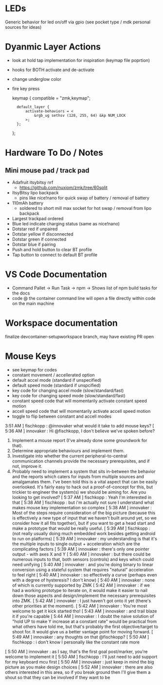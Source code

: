 # LEDs

Generic behavior for led on/off via gpio (see pocket type / mdk personal sources for ideas)

# Dyanmic Layer Actions

- look at hold tap implementation for inspiration (keymap file poprtion)

- hooks for BOTH activate and de-activate

- change underglow color
- fire key press

	keymap {
		compatible = "zmk,keymap";

		default_layer {
			activate-behaviors = <
	            &rgb_ug sethsv (128, 255, 64) &kp NUM_LOCK
			>;
		};
	};

# Hardware To Do / Notes

## Mini mouse pad / track pad

- Adafruit itsybitsy nrf
	- https://github.com/nuxiom/zmk/tree/60split
- ItsyBitsy lipo backpack
	- pins like nice!nano for quick swap of battery / removal of battery
- 110mAh battery
	- soldered to short mill max socket for hot swap / removal from lipo backpack
- Largest trackpad ordered
- Blue led indicate charging status (same as nice!nano)
- Dotstar red if unpaired
- Dotstar yellow if disconnected
- Dotstar green if connected
- Dotstar blue if pairing
- Push and hold button to clear BT profile
- Tap button to connect to default BT profile

# VS Code Documentation

- Command Pallet -> Run Task -> npm -> Shows list of npm build tasks for the docs
- code @ the container command line will open a file directly within code on the main machine

# Workspace documentation

finalize devcontainer-setupworkspace branch, may have existing PR open

# Mouse Keys

- see keymap for codes
- constant movement / accellerated option
- default accel mode (standard if unspecified)
- default speed mode (standard if unspcified)
- key code for changing accel mode (slow/standard/fast)
- key code for changing speed mode (slow/standard/fast)
- constant speed code that will momentarily activate constant speed motion
- accell speed code that will momentarily activate accell speed motion
- toggle to flip between constant and accell modes



3:51 AM
]
fischkopp
:
@innovaker what would it take to add mouse keys?
[
5:36 AM
]
innovaker
:
Hi @fischkopp, I don't believe we've spoken before?
1.  Implement a mouse report (I've already done some groundwork for that).
2.  Determine appropriate behaviours and implement them.
3.  Investigate into whether the current peripheral-to-central communication channels provide the necessary prerequisites, and if not, improve it.
4.  Probably need to implement a system that sits in-between the behavior and the reports which caters for inputs from multiple sources and amalgamates them.  I've been told this is a vital aspect that can be easily overlooked.
It's fairly easy to hack out a proof-of-concept for this, but trickier to engineer the system(s) we should be aiming for.
Are you looking to get involved?
[
5:37 AM
]
fischkopp
:
Yeah I'm interested in that
[
5:38 AM
]
fischkopp
:
but i'm actually not sure I understand what makes mouse key implementation so complex
[
5:38 AM
]
innovaker
:
Most of the steps require consideration of the big picture (because this is effectively a new type of input that we haven't built around yet, so we consider how it all fits together), but if you want to get a head start and make a prototype that would be really useful.
[
5:39 AM
]
fischkopp
:
(not really usually doing much embedded work besides getting android to run on platforms)
[
5:39 AM
]
innovaker
:
my understanding is that it's the multiple inputs to single output + acceleration which are the complicating factors
[
5:39 AM
]
innovaker
:
there's only one pointer output - with axes X and Y
[
5:40 AM
]
innovaker
:
but there could be numerous inputs to that, both sensors (controls) and keys which could need unifying
[
5:40 AM
]
innovaker
:
and you're doing binary to linear conversion using a stateful system that requires "natural" acceleration to feel right
[
5:40 AM
]
innovaker
:
so effectively a curve (perhaps even with a degree of hysteresis?  I don't know)
[
5:40 AM
]
innovaker
:
none of which is currently supported by ZMK
[
5:42 AM
]
innovaker
:
if we had a working prototype to iterate on, it would make it easier to nail down those aspects and design/implement the necessary prerequisites into ZMK.
[
5:42 AM
]
innovaker
:
I just haven't got onto it yet (there's other priorities at the moment).
[
5:42 AM
]
innovaker
:
You're most welcome to get it kick started tho!
[
5:43 AM
]
innovaker
:
and trail blaze it if you're capable
[
5:44 AM
]
innovaker
:
I doubt the naive solution of "hold UP to make Y increase at a constant rate" would be practical from what others have told me, but that's probably the first objective/target to shoot for.  It would give us a better vantage point for moving forward.
[
5:49 AM
]
innovaker
:
any thoughts on that @fischkopp?
[
5:50 AM
]
fischkopp
:
i don't know I personally like the constant rate more
  
[
5:50 AM
]
innovaker
:
as I say, that's the first goal post/marker, you're welcome to implement it
[
5:50 AM
]
fischkopp
:
I'll just need to add support for my keyboard mcu first
[
5:50 AM
]
innovaker
:
just keep in mind the big picture as you make design choices
[
5:52 AM
]
innovaker
:
there are also others interested in this area, so if you break ground then I'll give them a shout so that they can be involved if they want to be